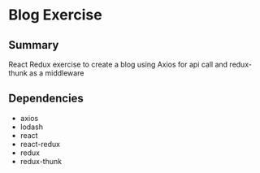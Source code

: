 # Blog Exercise

## Summary
React Redux exercise to create a blog using Axios for api call and redux-thunk as a middleware

## Dependencies
- axios
- lodash
- react
- react-redux
- redux
- redux-thunk
